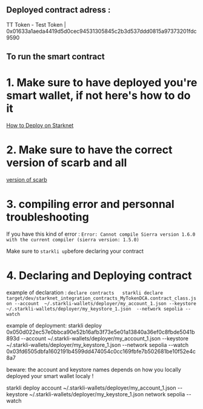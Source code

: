 ## Deployed contract adress : 
TT Token - Test Token | 0x01633a1aeda4419d5d0cec94531305845c2b3d537ddd0815a97373201fdc9590


## To run the smart contract 

# 1. Make sure to have deployed you're smart wallet, if not here's how to do it 
[How to Deploy on Starknet](https://starknet-by-example.voyager.online/getting-started/interacting/how_to_deploy.html)

# 2. Make sure to have the correct version of scarb and all 
[version of scarb](https://docs.openzeppelin.com/contracts-cairo/0.15.1/)

# 3. compiling error and personnal troubleshooting 
If you have this kind of error : 
`Error: Cannot compile Sierra version 1.6.0 with the current compiler (sierra version: 1.5.0)`

Make sure to `starkli up`before declaring your contract 

# 4. Declaring and Deploying contract 
example of declaration : 
`declare contracts  
 starkli declare target/dev/starknet_integration_contracts_MyTokenDCA.contract_class.json --account  ~/.starkli-wallets/deployer/my_account_1.json --keystore ~/.starkli-wallets/deployer/my_keystore_1.json  --network sepolia --watch`

example of deployment: 
starkli deploy 0x050d022ec57e0bbca90e52b16afb3f73e5e01a13840a36ef0c8fbde5041b893d --account  ~/.starkli-wallets/deployer/my_account_1.json --keystore ~/.starkli-wallets/deployer/my_keystore_1.json --network sepolia --watch 0x03fd6505dbfa1602191b4599dd474054c0cc169fbfe7b502681be10f52e4c8a7

beware: the account and keystore names depends on how you locally deployed your smart wallet localy  ! 

starkli deploy <THE CLASS CONTRACT> account  ~/.starkli-wallets/deployer/my_account_1.json --keystore ~/.starkli-wallets/deployer/my_keystore_1.json network sepolia --watch <Your wallet>
